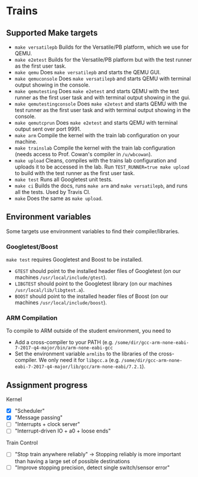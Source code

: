 # Trains
## Supported Make targets
- `make versatilepb` Builds for the Versatile/PB platform, which we use for QEMU.
- `make e2etest` Builds for the Versatile/PB platform but with the test runner as the first user task.
- `make qemu` Does `make versatilepb` and starts the QEMU GUI.
- `make qemuconsole` Does `make versatilepb` and starts QEMU with terminal output showing in the console.
- `make qemutesting` Does `make e2etest` and starts QEMU with the test runner as the first user task and with terminal output showing in the gui.
- `make qemutestingconsole` Does `make e2etest` and starts QEMU with the test runner as the first user task and with terminal output showing in the console.
- `make qemutcprun` Does `make e2etest` and starts QEMU with terminal output sent over port 9991.
- `make arm` Compile the kernel with the train lab configuration on your machine.
- `make trainslab` Compile the kernel with the train lab configuration (needs access to Prof. Cowan's compiler in `/u/wbcowan`).
- `make upload` Cleans, compiles with the trains lab configuration and uploads it to be accessed in the lab. Run `TEST_RUNNER=true make upload` to build with the test runner as the first user task.
- `make test` Runs all Googletest unit tests.
- `make ci` Builds the docs, runs `make arm` and `make versatilepb`, and runs all the tests. Used by Travis CI.
- `make` Does the same as `make upload`.

## Environment variables
Some targets use environment variables to find their compiler/libraries.
### Googletest/Boost
`make test` requires Googletest and Boost to be installed.
- `GTEST` should point to the installed header files of Googletest (on our machines `/usr/local/include/gtest`).
- `LIBGTEST` should point to the Googletest library (on our machines `/usr/local/lib/libgtest.a`).
- `BOOST` should point to the installed header files of Boost (on our machines `/usr/local/include/boost`).

### ARM Compilation
To compile to ARM outside of the student environment, you need to
- Add a cross-compiler to your PATH (e.g. `/some/dir/gcc-arm-none-eabi-7-2017-q4-major/bin/arm-none-eabi-gcc`
- Set the environment variable `armlibs` to the libraries of the cross-compiler. We only need it for `libgcc.a`
  (e.g. `/some/dir/gcc-arm-none-eabi-7-2017-q4-major/lib/gcc/arm-none-eabi/7.2.1`).

## Assignment progress
Kernel
- [X] "Scheduler"
- [X] "Message passing"
- [ ] "Interrupts + clock server"
- [ ] "Interrupt-driven IO + a0 + loose ends"

Train Control
- [ ] "Stop train anywhere reliably" -> Stopping reliably is more important than having a large set of possible destinations
- [ ] "Improve stopping precision, detect single switch/sensor error"
